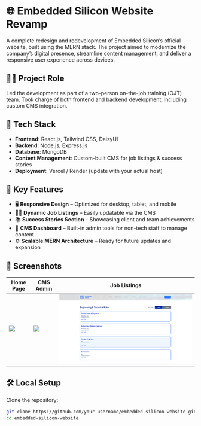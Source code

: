 # 🌐 Embedded Silicon Website Revamp

A complete redesign and redevelopment of Embedded Silicon’s official website, built using the MERN stack. The project aimed to modernize the company’s digital presence, streamline content management, and deliver a responsive user experience across devices.

## 🧑‍💻 Project Role

Led the development as part of a two-person on-the-job training (OJT) team. Took charge of both frontend and backend development, including custom CMS integration.

## 🔧 Tech Stack

- **Frontend**: React.js, Tailwind CSS, DaisyUI
- **Backend**: Node.js, Express.js
- **Database**: MongoDB
- **Content Management**: Custom-built CMS for job listings & success stories
- **Deployment**: Vercel / Render (update with your actual host)

## 🚀 Key Features

- 🖥️ **Responsive Design** – Optimized for desktop, tablet, and mobile
- 🧑‍💼 **Dynamic Job Listings** – Easily updatable via the CMS
- 📚 **Success Stories Section** – Showcasing client and team achievements
- 🧠 **CMS Dashboard** – Built-in admin tools for non-tech staff to manage content
- ⚙️ **Scalable MERN Architecture** – Ready for future updates and expansion

## 📸 Screenshots

| Home Page | CMS Admin | Job Listings |
|-----------|------------|---------------|
| ![](./screenshots/home.png) | ![](./screenshots/admin.png) | ![](./screenshots/jobs.png) |

## 🛠️ Local Setup

Clone the repository:

```bash
git clone https://github.com/your-username/embedded-silicon-website.git
cd embedded-silicon-website
